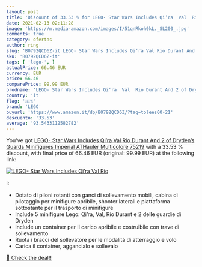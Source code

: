 ```yaml
---
layout: post
title: 'Discount of 33.53 % for LEGO- Star Wars Includes Qi’ra  Val  Rio'
date: 2021-02-13 02:11:28
image: 'https://m.media-amazon.com/images/I/51qnRkoh0kL._SL200_.jpg'
comments: true
category: ofertas
author: ring
slug: 'B0792QCD6Z-it LEGO- Star Wars Includes Qi’ra Val Rio Durant And 2 of...'
sku: 'B0792QCD6Z-it'
tags: [ 'lego-', ]
actualPrice: 66.46 EUR
currency: EUR
price: 66.46
comparePrice: 99.99 EUR
prodname: 'LEGO- Star Wars Includes Qi’ra  Val  Rio Durant And 2 of Dryden’s Guards Minifigures Imperial ATHauler  Multicolore  75219'
country: 'it'
flag: '🇮🇹'
brand: 'LEGO'
buyurl: 'https://www.amazon.it/dp/B0792QCD6Z/?tag=tolees00-21'
descuento: '33.53'
average: '93.5433112582782'
---
```


You've got [LEGO- Star Wars Includes Qi’ra  Val  Rio Durant And 2 of Dryden’s Guards Minifigures Imperial ATHauler  Multicolore  75219](https://www.amazon.it/dp/B0792QCD6Z/?tag=tolees00-21) with a  33.53 % discount, with final price of 66.46 EUR (original: 99.99 EUR) at the following link:

[![LEGO- Star Wars Includes Qi’ra  Val  Rio](https://m.media-amazon.com/images/I/51qnRkoh0kL._SL200_.jpg)](https://www.amazon.it/dp/B0792QCD6Z/?tag=tolees00-21)

ℹ️:

- Dotato di piloni rotanti con ganci di sollevamento mobili, cabina di pilotaggio per minifigure apribile, shooter laterali e piattaforma sottostante per il trasporto di minifigure
- Include 5 minifigure Lego: Qi’ra, Val, Rio Durant e 2 delle guardie di Dryden
- Include un container per il carico apribile e costruibile con trave di sollevamento
- Ruota i bracci del sollevatore per le modalità di atterraggio e volo
- Carica il container, aggancialo e sollevalo

[🛒 Check the deal!!](https://www.amazon.it/dp/B0792QCD6Z/?tag=tolees00-21)
